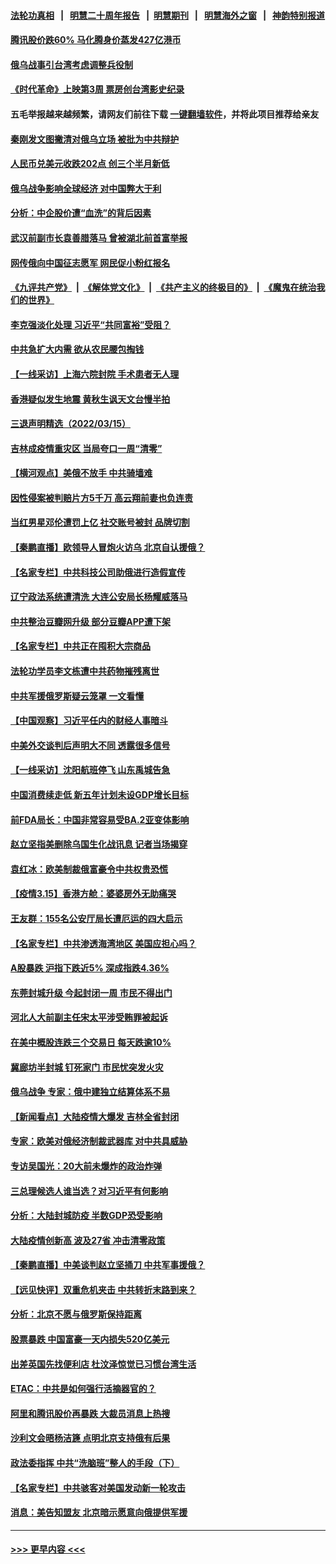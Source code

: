 #### [法轮功真相](https://github.com/gfw-breaker/truth/blob/master/README.md?t=0) &nbsp;&nbsp;|&nbsp;&nbsp; [明慧二十周年报告](https://github.com/gfw-breaker/mh-reports/blob/master/README.md?t=0) &nbsp;&nbsp;|&nbsp;&nbsp;[明慧期刊](https://github.com/gfw-breaker/mh-qikan) &nbsp;&nbsp;|&nbsp;&nbsp; [明慧海外之窗](https://github.com/gfw-breaker/mh-news/blob/master/README.md?t=0) &nbsp;&nbsp;|&nbsp;&nbsp; [神韵特别报道](https://github.com/gfw-breaker/mh-news/blob/master/shenyun.md?t=0)
#### [腾讯股价跌60% 马化腾身价蒸发427亿港币](../pages/nsc413/n13648988.md?t=03161651) 
#### [俄乌战事引台湾考虑调整兵役制](../pages/nsc413/n13649613.md?t=03161651) 
#### [《时代革命》上映第3周 票房创台湾影史纪录](../pages/nsc413/n13646558.md?t=03161651) 
#### 五毛举报越来越频繁，请网友们前往下载 [一键翻墙软件](https://github.com/gfw-breaker/ssr-accounts)，并将此项目推荐给亲友
#### [秦刚发文图撇清对俄乌立场 被批为中共辩护](../pages/nsc413/n13649053.md?t=03161651) 
#### [人民币兑美元收跌202点 创三个半月新低](../pages/nsc413/n13648882.md?t=03161651) 
#### [俄乌战争影响全球经济 对中国弊大于利](../pages/nsc413/n13649011.md?t=03161651) 
#### [分析：中企股价遭“血洗”的背后因素](../pages/nsc413/n13648804.md?t=03161651) 
#### [武汉前副市长袁善腊落马 曾被湖北前首富举报](../pages/nsc413/n13648970.md?t=03161651) 
#### [网传俄向中国征志愿军 网民促小粉红报名](../pages/nsc413/n13648966.md?t=03161651) 
#### [《九评共产党》](https://github.com/begood0513/9ping.md/blob/master/README.md) &nbsp;|&nbsp; [《解体党文化》](../../../../jtdwh.md/blob/master/README.md)  &nbsp;|&nbsp; [《共产主义的终极目的》](../../../../gczydzjmd.md/blob/master/README.md) &nbsp;|&nbsp; [《魔鬼在统治我们的世界》](../../../../mgztzwmdsj.md/blob/master/README.md) 
#### [李克强淡化处理 习近平“共同富裕”受阻？](../pages/nsc413/n13648902.md?t=03161651) 
#### [中共急扩大内需 欲从农民腰包掏钱](../pages/nsc413/n13648937.md?t=03161651) 
#### [【一线采访】上海六院封院 手术患者无人理](../pages/nsc413/n13648841.md?t=03161651) 
#### [香港疑似发生地震 黄秋生讽天文台慢半拍](../pages/nsc413/n13648637.md?t=03161651) 
#### [三退声明精选（2022/03/15）](../pages/nsc413/n13648862.md?t=03161651) 
#### [吉林成疫情重灾区 当局夸口一周“清零”](../pages/nsc413/n13648646.md?t=03161651) 
#### [【横河观点】美俄不放手 中共骑墙难](../pages/nsc413/n13648615.md?t=03161651) 
#### [因性侵案被判赔片方5千万 高云翔前妻也负连责](../pages/nsc413/n13648432.md?t=03161651) 
#### [当红男星邓伦遭罚上亿 社交账号被封 品牌切割](../pages/nsc413/n13648253.md?t=03161651) 
#### [【秦鹏直播】欧领导人冒炮火访乌 北京自认援俄？](../pages/nsc413/n13648602.md?t=03161651) 
#### [【名家专栏】中共科技公司助俄进行造假宣传](../pages/nsc413/n13647728.md?t=03161651) 
#### [辽宁政法系统遭清洗 大连公安局长杨耀威落马](../pages/nsc413/n13648340.md?t=03161651) 
#### [中共整治豆瓣网升级 部分豆瓣APP遭下架](../pages/nsc413/n13648400.md?t=03161651) 
#### [【名家专栏】中共正在囤积大宗商品](../pages/nsc413/n13647717.md?t=03161651) 
#### [法轮功学员李文栋遭中共药物摧残离世](../pages/nsc413/n13645413.md?t=03161651) 
#### [中共军援俄罗斯疑云笼罩 一文看懂](../pages/nsc413/n13648233.md?t=03161651) 
#### [【中国观察】习近平任内的财经人事暗斗](../pages/nsc413/n13648182.md?t=03161651) 
#### [中美外交谈判后声明大不同 透露很多信号](../pages/nsc413/n13648223.md?t=03161651) 
#### [【一线采访】沈阳航班停飞 山东禹城告急](../pages/nsc413/n13647510.md?t=03161651) 
#### [中国消费续走低 新五年计划未设GDP增长目标](../pages/nsc413/n13648273.md?t=03161651) 
#### [前FDA局长：中国非常容易受BA.2亚变体影响](../pages/nsc413/n13648000.md?t=03161651) 
#### [赵立坚指美删除乌国生化战讯息 记者当场揭穿](../pages/nsc413/n13648112.md?t=03161651) 
#### [袁红冰：欧美制裁俄富豪令中共权贵恐慌](../pages/nsc413/n13647751.md?t=03161651) 
#### [【疫情3.15】香港方舱：婆婆房外无助痛哭](../pages/nsc413/n13647182.md?t=03161651) 
#### [王友群：155名公安厅局长遭厄运的四大启示](../pages/nsc413/n13646314.md?t=03161651) 
#### [【名家专栏】中共渗透海湾地区 美国应担心吗？](../pages/nsc413/n13642995.md?t=03161651) 
#### [A股暴跌 沪指下跌近5% 深成指跌4.36%](../pages/nsc413/n13647387.md?t=03161651) 
#### [东莞封城升级 今起封闭一周 市民不得出门](../pages/nsc413/n13647425.md?t=03161651) 
#### [河北人大前副主任宋太平涉受贿罪被起诉](../pages/nsc413/n13646817.md?t=03161651) 
#### [在美中概股连跌三个交易日 每天跌逾10%](../pages/nsc413/n13647075.md?t=03161651) 
#### [冀廊坊半封城 钉死家门 市民忧突发火灾](../pages/nsc413/n13647001.md?t=03161651) 
#### [俄乌战争 专家：俄中建独立结算体系不易](../pages/nsc413/n13646554.md?t=03161651) 
#### [【新闻看点】大陆疫情大爆发 吉林全省封闭](../pages/nsc413/n13645791.md?t=03161651) 
#### [专家：欧美对俄经济制裁武器库 对中共具威胁](../pages/nsc413/n13646597.md?t=03161651) 
#### [专访吴国光：20大前未爆炸的政治炸弹](../pages/nsc413/n13646596.md?t=03161651) 
#### [三总理候选人谁当选？对习近平有何影响](../pages/nsc413/n13646364.md?t=03161651) 
#### [分析：大陆封城防疫 半数GDP恐受影响](../pages/nsc413/n13646358.md?t=03161651) 
#### [大陆疫情创新高 波及27省 冲击清零政策](../pages/nsc413/n13646360.md?t=03161651) 
#### [【秦鹏直播】中美谈判赵立坚捅刀 中共军事援俄？](../pages/nsc413/n13646324.md?t=03161651) 
#### [【远见快评】双重危机夹击 中共转折末路到来？](../pages/nsc413/n13646343.md?t=03161651) 
#### [分析：北京不愿与俄罗斯保持距离](../pages/nsc413/n13646157.md?t=03161651) 
#### [股票暴跌 中国富豪一天内损失520亿美元](../pages/nsc413/n13646063.md?t=03161651) 
#### [出差英国先找便利店 杜汶泽惊觉已习惯台湾生活](../pages/nsc413/n13646078.md?t=03161651) 
#### [ETAC：中共是如何强行活摘器官的？](../pages/nsc413/n13605294.md?t=03161651) 
#### [阿里和腾讯股价再暴跌 大裁员消息上热搜](../pages/nsc413/n13645687.md?t=03161651) 
#### [沙利文会晤杨洁篪 点明北京支持俄有后果](../pages/nsc413/n13646140.md?t=03161651) 
#### [政法委指挥 中共“洗脑班”整人的手段（下）](../pages/nsc413/n13642928.md?t=03161651) 
#### [【名家专栏】中共骇客对美国发动新一轮攻击](../pages/nsc413/n13645363.md?t=03161651) 
#### [消息：美告知盟友 北京暗示愿意向俄提供军援](../pages/nsc413/n13645952.md?t=03161651) 

----
#### [ >>> 更早内容 <<< ](../indexes/nsc413-earlier.md)
